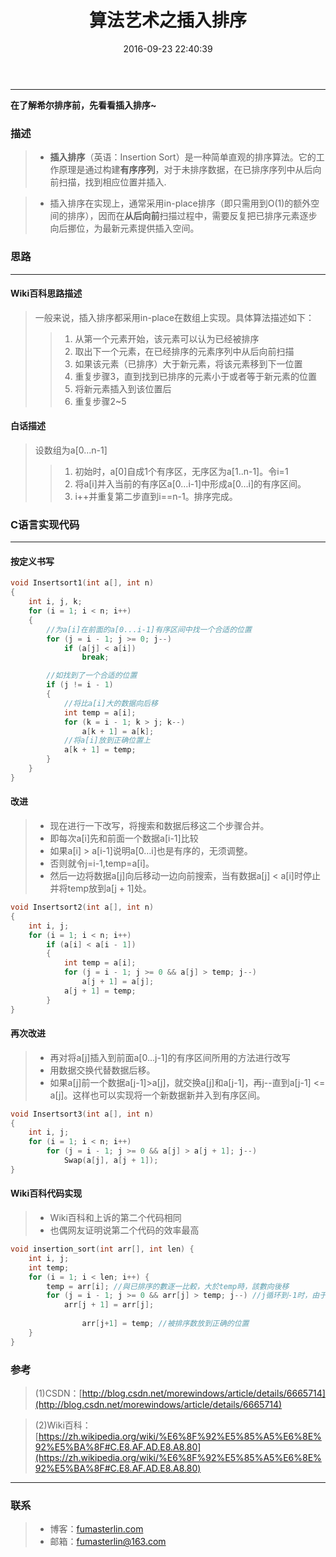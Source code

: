 ﻿---
title: 算法艺术之插入排序
date: 2016-09-23 22:40:39
tags:
- 算法
---
------

**在了解希尔排序前，先看看插入排序~**

### 描述
> - **插入排序**（英语：Insertion Sort）是一种简单直观的排序算法。它的工作原理是通过构建**有序序列**，对于未排序数据，在已排序序列中从后向前扫描，找到相应位置并插入.
<!--more-->
> - 插入排序在实现上，通常采用in-place排序（即只需用到O(1)的额外空间的排序），因而在**从后向前**扫描过程中，需要反复把已排序元素逐步向后挪位，为最新元素提供插入空间。


### 思路


----------


#### Wiki百科思路描述

> 一般来说，插入排序都采用in-place在数组上实现。具体算法描述如下：
>> 1. 从第一个元素开始，该元素可以认为已经被排序
>> 2. 取出下一个元素，在已经排序的元素序列中从后向前扫描
>> 3. 如果该元素（已排序）大于新元素，将该元素移到下一位置
>> 4. 重复步骤3，直到找到已排序的元素小于或者等于新元素的位置
>> 5. 将新元素插入到该位置后
>> 6. 重复步骤2~5

#### 白话描述

> 设数组为a[0…n-1]
>> 1. 初始时，a[0]自成1个有序区，无序区为a[1..n-1]。令i=1
>> 2. 将a[i]并入当前的有序区a[0…i-1]中形成a[0…i]的有序区间。
>> 3. i++并重复第二步直到i==n-1。排序完成。

### C语言实现代码


----------


#### 按定义书写
```c
void Insertsort1(int a[], int n)
{
	int i, j, k;
	for (i = 1; i < n; i++)
	{
		//为a[i]在前面的a[0...i-1]有序区间中找一个合适的位置  
		for (j = i - 1; j >= 0; j--)
			if (a[j] < a[i])
				break;

		//如找到了一个合适的位置  
		if (j != i - 1)
		{
			//将比a[i]大的数据向后移  
			int temp = a[i];
			for (k = i - 1; k > j; k--)
				a[k + 1] = a[k];
			//将a[i]放到正确位置上  
			a[k + 1] = temp;
		}
	}
}
```
#### 改进

> - 现在进行一下改写，将搜索和数据后移这二个步骤合并。
> - 即每次a\[i\]先和前面一个数据a\[i-1\]比较
> - 如果a\[i\] > a\[i-1\]说明a\[0…i\]也是有序的，无须调整。
> - 否则就令j=i-1,temp=a\[i\]。
> - 然后一边将数据a[j]向后移动一边向前搜索，当有数据a\[j\] < a\[i\]时停止并将temp放到a\[j + 1\]处。

```c
void Insertsort2(int a[], int n)
{
	int i, j;
	for (i = 1; i < n; i++)
		if (a[i] < a[i - 1])
		{
			int temp = a[i];
			for (j = i - 1; j >= 0 && a[j] > temp; j--)
				a[j + 1] = a[j];
			a[j + 1] = temp;
		}
}
```
#### 再次改进

> - 再对将a[j]插入到前面a[0…j-1]的有序区间所用的方法进行改写
> - 用数据交换代替数据后移。
> - 如果a[j]前一个数据a[j-1]>a[j]，就交换a[j]和a[j-1]，再j\-\-直到a[j-1] <= a[j]。这样也可以实现将一个新数据新并入到有序区间。
```c
void Insertsort3(int a[], int n)
{
	int i, j;
	for (i = 1; i < n; i++)
		for (j = i - 1; j >= 0 && a[j] > a[j + 1]; j--)
			Swap(a[j], a[j + 1]);
}
```
#### Wiki百科代码实现

> - Wiki百科和上诉的第二个代码相同
> - 也偶网友证明说第二个代码的效率最高

```c
void insertion_sort(int arr[], int len) {
	int i, j;
	int temp;
	for (i = 1; i < len; i++) {
		temp = arr[i]; //與已排序的數逐一比較，大於temp時，該數向後移
		for (j = i - 1; j >= 0 && arr[j] > temp; j--) //j循环到-1时，由于[[短路求值]](http://zh.wikipedia.org/wiki/短路求值)，不会运算array[-1]
			arr[j + 1] = arr[j];
		
                arr[j+1] = temp; //被排序数放到正确的位置
	}
}
```

### 参考

> (1)CSDN：[http://blog.csdn.net/morewindows/article/details/6665714](http://blog.csdn.net/morewindows/article/details/6665714)

> (2)Wiki百科：[https://zh.wikipedia.org/wiki/%E6%8F%92%E5%85%A5%E6%8E%92%E5%BA%8F#C.E8.AF.AD.E8.A8.80](https://zh.wikipedia.org/wiki/%E6%8F%92%E5%85%A5%E6%8E%92%E5%BA%8F#C.E8.AF.AD.E8.A8.80)

--------------------------
### 联系 
> - 博客：[fumasterlin.com](www.fumasterlin.com)
> - 邮箱：[fumasterlin@163.com](fumasterlin@163.com)


